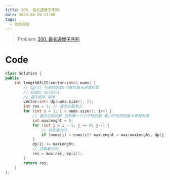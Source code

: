 ```yaml
---
title: 300. 最长递增子序列
date: 2024-04-20 13:00
tags:
  - 动态规划
---
```


> Problem: [300. 最长递增子序列](https://leetcode.cn/problems/longest-increasing-subsequence/description/)

# Code
```C++ []
class Solution {
public:
    int lengthOfLIS(vector<int>& nums) {
        // dp[i] 代表到达第i个数的最大递增长度 
        // 初始化 dp[0]=1
        // 遍历顺序 顺序
        vector<int> dp(nums.size(), 1);
        int res = 1; // 最大的是多少
        for (int i = 1; i < nums.size(); i++) {
            // 遍历之前的数 找到每一个小于他的数 看小于他的的最大递增长度 
            int maxLenght = 0;
            for (int j = i - 1; j >= 0; j--) {
				// 找到最长的
                if (nums[j] < nums[i]) maxLenght = max(maxLenght, dp[j]);
            }
            dp[i] += maxLenght;
            // 选取最大的
            res = max(res, dp[i]);
        }
        return res;
    }
};
```
  
